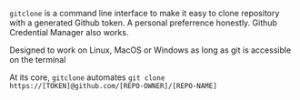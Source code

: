 `gitclone` is a command line interface to make it easy to clone repository with a generated Github token. A personal preferrence honestly. Github Credential Manager also works.

Designed to work on Linux, MacOS or Windows as long as git is accessible on the terminal

At its core, `gitclone` automates `git clone https://[TOKEN]@github.com/[REPO-OWNER]/[REPO-NAME]`